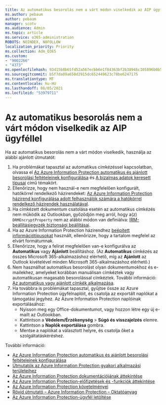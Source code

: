 ```yaml
---
title: Az automatikus besorolás nem a várt módon viselkedik az AIP ügyféllel
ms.author: pebaum
author: pebaum
manager: scotv
ms.audience: Admin
ms.topic: article
ms.service: o365-administration
ROBOTS: NOINDEX, NOFOLLOW
localization_priority: Priority
ms.collection: Adm_O365
ms.custom:
- "9002266"
- "4373"
ms.openlocfilehash: 93d15b8b65fd52a567ecbb6e1f84363bf2b38946c105896b0b5ef41e49d16ea9
ms.sourcegitcommit: b5f7da89a650d2915dc652449623c78be6247175
ms.translationtype: MT
ms.contentlocale: hu-HU
ms.lasthandoff: 08/05/2021
ms.locfileid: "53979711"
---
```

# <a name="automatic-classification-not-behaving-as-expected-with-the-aip-client"></a>Az automatikus besorolás nem a várt módon viselkedik az AIP ügyféllel

Ha az automatikus besorolás nem a várt módon viselkedik, használja az alábbi ajánlott útmutatót:

1. Ha problémákat tapasztal az automatikus címkézéssel kapcsolatban, olvassa el [Az Azure Information Protection automatikus és ajánlott besorolási feltételeinek konfigurálása](https://docs.microsoft.com/azure/information-protection/configure-policy-classification) és [A bizalmas adatok keresett típusai](https://docs.microsoft.com/microsoft-365/compliance/sensitive-information-type-entity-definitions) című témakört.
2. Ellenőrizze, hogy nem használ-e nem megfelelően konfigurált, hatókörrel rendelkező házirendeket: [Az Azure Information Protection házirend konfigurálása adott felhasználók számára a hatókörrel rendelkező házirendek használatával](https://docs.microsoft.com/azure/information-protection/configure-policy-scope).
3. Ha címkézett dokumentum csatolása esetén az automatikus címkézés nem működik az Outlookban, győződjön meg arról, hogy a(z) `DRMEncryptProperty` nem az alábbi módon van definiálva: [IRM-beállításjegyzék biztonsági beállításai](https://docs.microsoft.com/deployoffice/security/protect-sensitive-messages-and-documents-by-using-irm-in-office#office-2016-irm-registry-key-options).
4. Ha az Azure Information Protection házirendhez [beépített információtípusokat](https://support.office.com/article/What-the-sensitive-information-types-look-for-fd505979-76be-4d9f-b459-abef3fc9e86b) használt, ellenőrizze, hogy a tartalom megfelel az elvárt formátumnak.
5. Ellenőrizze, hogy a felirat megfelelően van-e konfigurálva az **Automatikus** vagy **Ajánlott** beállításhoz. (Az **Automatikus** címkézés az összes Microsoft 365-alkalmazáshoz elérhető, míg az **Ajánlott** az Outlook kivételével minden Microsoft 365-alkalmazáshoz elérhető.)
6. Nem használhat automatikus besorolást olyan dokumentumokhoz és e-mailekhez, amelyeket korábban manuálisan címkéztek vagy automatikusan magasabb besorolással címkéztek.  További információ: [Az automatikus vagy ajánlott címkék alkalmazása](https://docs.microsoft.com/azure/information-protection/configure-policy-classification#how-automatic-or-recommended-labels-are-applied).
7. Ha továbbra is problémákat tapasztal, gyűjtse össze az Azure Information Protection ügyfélnaplóit, és csatolja az exportált naplókat a támogatási jegyhez. Az Azure Information Protection naplóinak exportálásához:
    - Nyisson meg egy Office-dokumentumot, vagy hozzon létre egy új e-mailt az Outlookban.
    - Kattintson a **Védelem/Érzékenység** > **Súgó és visszajelzés** elemre.
    - Kattintson a **Naplók exportálása** gombra.
    - Mentse a naplókat a választott helyre, és csatolja őket a szolgáltatáskéréshez.

További információ:

- [Az Azure Information Protection automatikus és ajánlott besorolási feltételeinek konfigurálása](https://docs.microsoft.com/azure/information-protection/configure-policy-classification)
- [Útmutatók az Azure Information Protection gyakori alkalmazási területeihez](https://docs.microsoft.com/azure/information-protection/how-to-guides)
- [Az Azure Information Protection dokumentációjának áttekintése](https://docs.microsoft.com/azure/information-protection/what-is-information-protection)
- [Az Azure Information Protection-előfizetések és -funkciók áttekintése](https://azure.microsoft.com/pricing/details/information-protection)
- [Az Azure Information Protection követelményei](https://docs.microsoft.com/azure/information-protection/get-started/requirements)
- [Rövid útmutató – Azure Information Protection – Oktatóanyag](https://docs.microsoft.com/azure/information-protection/get-started/infoprotect-quick-start-tutorial)
- [Az Azure Information Protection-ügyfél letöltése](https://www.microsoft.com/download/details.aspx?id=53018)
